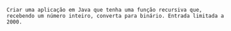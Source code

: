 	Criar uma aplicação em Java que tenha uma função recursiva que, recebendo um número inteiro, converta para binário. Entrada limitada a 2000.
